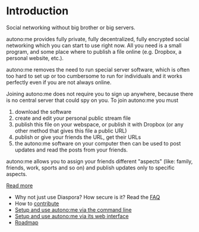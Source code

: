 # Introduction #

Social networking without big brother or big servers.

autono:me provides fully private, fully decentralized, fully encrypted social networking which you can start to use right now. All you need is a small program, and some place where to publish a file online (e.g. Dropbox, a personal website, etc.).

autono:me removes the need to run special server software, which is often too hard to set up or too cumbersome to run for individuals and it works perfectly even if you are not always online.


Joining autono:me does not require you to sign up anywhere, because there is no central server that could spy on you. To join autono:me you must

  1. download the software
  1. create and edit your personal public stream file
  1. publish this file on your webspace, or publish it with Dropbox (or any other method that gives this file a public URL)
  1. publish or give your friends the URL, get their URLs
  1. the autono:me software on your computer then can be used to post updates and read the posts from your friends.

autono:me allows you to assign your friends different "aspects" (like: family, friends, work, sports and so on) and publish updates only to specific aspects.

[Read more](Details.md)

  * Why not just use Diaspora? How secure is it? Read the [FAQ](FAQ.md)
  * How to [contribute](contribute.md)
  * [Setup and use autono:me via the command line](InstructionsCommandLine.md)
  * [Setup and use autono:me via its web interface](InstructionsWebInterface.md)
  * [Roadmap](Roadmap.md)
